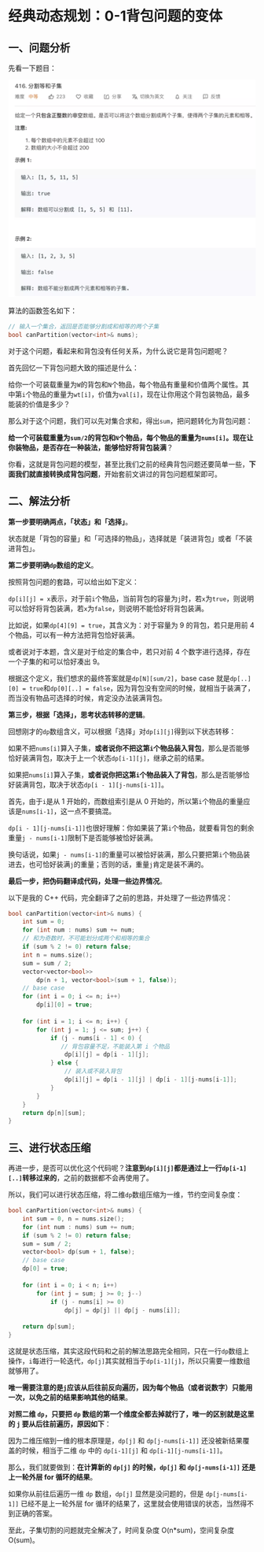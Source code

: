 # 经典动态规划：0-1背包问题的变体

## 一、问题分析

先看一下题目：

![](../.gitbook/assets/image%20%2891%29.png)

算法的函数签名如下：

```cpp
// 输入一个集合，返回是否能够分割成和相等的两个子集
bool canPartition(vector<int>& nums);
```

对于这个问题，看起来和背包没有任何关系，为什么说它是背包问题呢？

首先回忆一下背包问题大致的描述是什么：

给你一个可装载重量为`W`的背包和`N`个物品，每个物品有重量和价值两个属性。其中第`i`个物品的重量为`wt[i]`，价值为`val[i]`，现在让你用这个背包装物品，最多能装的价值是多少？

那么对于这个问题，我们可以先对集合求和，得出`sum`，把问题转化为背包问题：

**给一个可装载重量为`sum/2`的背包和`N`个物品，每个物品的重量为`nums[i]`。现在让你装物品，是否存在一种装法，能够恰好将背包装满**？

你看，这就是背包问题的模型，甚至比我们之前的经典背包问题还要简单一些，**下面我们就直接转换成背包问题**，开始套前文讲过的背包问题框架即可。

## 二、解法分析

**第一步要明确两点，「状态」和「选择」**。

状态就是「背包的容量」和「可选择的物品」，选择就是「装进背包」或者「不装进背包」。

**第二步要明确`dp`数组的定义**。

按照背包问题的套路，可以给出如下定义：

`dp[i][j] = x`表示，对于前`i`个物品，当前背包的容量为`j`时，若`x`为`true`，则说明可以恰好将背包装满，若`x`为`false`，则说明不能恰好将背包装满。

比如说，如果`dp[4][9] = true`，其含义为：对于容量为 9 的背包，若只是用前 4 个物品，可以有一种方法把背包恰好装满。

或者说对于本题，含义是对于给定的集合中，若只对前 4 个数字进行选择，存在一个子集的和可以恰好凑出 9。

根据这个定义，我们想求的最终答案就是`dp[N][sum/2]`，base case 就是`dp[..][0] = true`和`dp[0][..] = false`，因为背包没有空间的时候，就相当于装满了，而当没有物品可选择的时候，肯定没办法装满背包。

**第三步，根据「选择」，思考状态转移的逻辑**。

回想刚才的`dp`数组含义，可以根据「选择」对`dp[i][j]`得到以下状态转移：

如果不把`nums[i]`算入子集，**或者说你不把这第`i`个物品装入背包**，那么是否能够恰好装满背包，取决于上一个状态`dp[i-1][j]`，继承之前的结果。

如果把`nums[i]`算入子集，**或者说你把这第`i`个物品装入了背包**，那么是否能够恰好装满背包，取决于状态`dp[i - 1][j-nums[i-1]]`。

首先，由于`i`是从 1 开始的，而数组索引是从 0 开始的，所以第`i`个物品的重量应该是`nums[i-1]`，这一点不要搞混。

`dp[i - 1][j-nums[i-1]]`也很好理解：你如果装了第`i`个物品，就要看背包的剩余重量`j - nums[i-1]`限制下是否能够被恰好装满。

换句话说，如果`j - nums[i-1]`的重量可以被恰好装满，那么只要把第`i`个物品装进去，也可恰好装满`j`的重量；否则的话，重量`j`肯定是装不满的。

**最后一步，把伪码翻译成代码，处理一些边界情况**。

以下是我的 C++ 代码，完全翻译了之前的思路，并处理了一些边界情况：

```cpp
bool canPartition(vector<int>& nums) {
    int sum = 0;
    for (int num : nums) sum += num;
    // 和为奇数时，不可能划分成两个和相等的集合
    if (sum % 2 != 0) return false;
    int n = nums.size();
    sum = sum / 2;
    vector<vector<bool>> 
        dp(n + 1, vector<bool>(sum + 1, false));
    // base case
    for (int i = 0; i <= n; i++)
        dp[i][0] = true;
​
    for (int i = 1; i <= n; i++) {
        for (int j = 1; j <= sum; j++) {
            if (j - nums[i - 1] < 0) {
               // 背包容量不足，不能装入第 i 个物品
                dp[i][j] = dp[i - 1][j]; 
            } else {
                // 装入或不装入背包
                dp[i][j] = dp[i - 1][j] | dp[i - 1][j-nums[i-1]];
            }
        }
    }
    return dp[n][sum];
}
```

## 三、进行状态压缩

再进一步，是否可以优化这个代码呢？**注意到`dp[i][j]`都是通过上一行`dp[i-1][..]`转移过来的**，之前的数据都不会再使用了。

所以，我们可以进行状态压缩，将二维`dp`数组压缩为一维，节约空间复杂度：

```cpp
bool canPartition(vector<int>& nums) {
    int sum = 0, n = nums.size();
    for (int num : nums) sum += num;
    if (sum % 2 != 0) return false;
    sum = sum / 2;
    vector<bool> dp(sum + 1, false);
    // base case
    dp[0] = true;
​
    for (int i = 0; i < n; i++) 
        for (int j = sum; j >= 0; j--) 
            if (j - nums[i] >= 0) 
                dp[j] = dp[j] || dp[j - nums[i]];
​
    return dp[sum];
}
```

这就是状态压缩，其实这段代码和之前的解法思路完全相同，只在一行`dp`数组上操作，`i`每进行一轮迭代，`dp[j]`其实就相当于`dp[i-1][j]`，所以只需要一维数组就够用了。

**唯一需要注意的是`j`应该从后往前反向遍历，因为每个物品（或者说数字）只能用一次，以免之前的结果影响其他的结果**。

**对照二维 `dp`，只要把 `dp` 数组的第一个维度全都去掉就行了，唯一的区别就是这里的 `j` 要从后往前遍历，原因如下**：

因为二维压缩到一维的根本原理是，`dp[j]` 和 `dp[j-nums[i-1]]` 还没被新结果覆盖的时候，相当于二维 `dp` 中的 `dp[i-1][j]` 和 `dp[i-1][j-nums[i-1]]`。

那么，我们就要做到：**在计算新的 `dp[j]` 的时候，`dp[j]` 和 `dp[j-nums[i-1]]` 还是上一轮外层 for 循环的结果**。

如果你从前往后遍历一维 `dp` 数组，`dp[j]` 显然是没问题的，但是 `dp[j-nums[i-1]]` 已经不是上一轮外层 for 循环的结果了，这里就会使用错误的状态，当然得不到正确的答案。

至此，子集切割的问题就完全解决了，时间复杂度 O\(n\*sum\)，空间复杂度 O\(sum\)。

